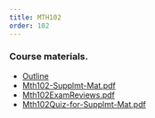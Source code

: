 ```yaml
---
title: MTH102
order: 102
---
```


### Course materials.
* [Outline](./MTH102-syllabus.pdf)
* [Mth102-Supplmt-Mat.pdf](./Mth102-Supplmt-Mat.pdf)
* [Mth102ExamReviews.pdf](./Mth102ExamReviews.pdf)
* [Mth102Quiz-for-Supplmt-Mat.pdf](./Mth102Quiz-for-Supplmt-Mat.pdf)
